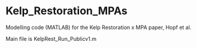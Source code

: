 # Kelp_Restoration_MPAs
Modelling code (MATLAB) for the Kelp Restoration x MPA paper, Hopf et al. 

Main file is KelpRest_Run_Publicv1.m
